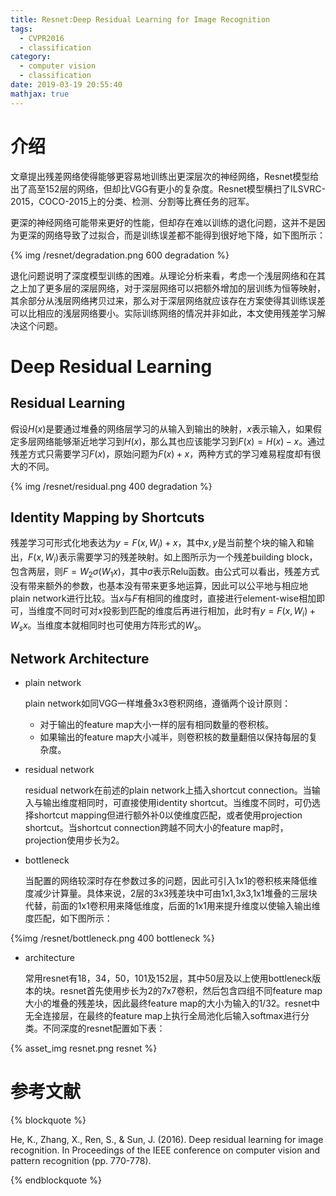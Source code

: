 ```yaml
---
title: Resnet:Deep Residual Learning for Image Recognition
tags:
  - CVPR2016
  - classification
category:
  - computer vision
  - classification
date: 2019-03-19 20:55:40
mathjax: true
---
```


# 介绍

文章提出残差网络使得能够更容易地训练出更深层次的神经网络，Resnet模型给出了高至152层的网络，但却比VGG有更小的复杂度。Resnet模型横扫了ILSVRC-2015，COCO-2015上的分类、检测、分割等比赛任务的冠军。

更深的神经网络可能带来更好的性能，但却存在难以训练的退化问题，这并不是因为更深的网络导致了过拟合，而是训练误差都不能得到很好地下降，如下图所示：

{% img /resnet/degradation.png 600 degradation %}

退化问题说明了深度模型训练的困难。从理论分析来看，考虑一个浅层网络和在其之上加了更多层的深层网络，对于深层网络可以把额外增加的层训练为恒等映射，其余部分从浅层网络拷贝过来，那么对于深层网络就应该存在方案使得其训练误差可以比相应的浅层网络要小。实际训练网络的情况并非如此，本文使用残差学习解决这个问题。

# Deep Residual Learning

## Residual Learning

假设$H(x)$是要通过堆叠的网络层学习的从输入到输出的映射，$x$表示输入，如果假定多层网络能够渐近地学习到$H(x)$，那么其也应该能学习到$F(x)=H(x)-x$。通过残差方式只需要学习$F(x)$，原始问题为$F(x)+x$，两种方式的学习难易程度却有很大的不同。

{% img /resnet/residual.png 400 degradation %}

## Identity Mapping by Shortcuts

残差学习可形式化地表达为$y=F(x,{W_i})+x$，其中$x,y$是当前整个块的输入和输出，$F(x,{W_i})$表示需要学习的残差映射。如上图所示为一个残差building block，包含两层，则$F=W_2\sigma(W_1x)$，其中$\sigma$表示Relu函数。由公式可以看出，残差方式没有带来额外的参数，也基本没有带来更多地运算，因此可以公平地与相应地plain network进行比较。当$x$与$F$有相同的维度时，直接进行element-wise相加即可，当维度不同时可对$x$投影到匹配的维度后再进行相加，此时有$y=F(x,{W_i})+W_sx$。当维度本就相同时也可使用方阵形式的$W_s$。

## Network Architecture

* plain network

    plain network如同VGG一样堆叠3x3卷积网络，遵循两个设计原则：

    + 对于输出的feature map大小一样的层有相同数量的卷积核。
    + 如果输出的feature map大小减半，则卷积核的数量翻倍以保持每层的复杂度。

* residual network

    residual network在前述的plain network上插入shortcut connection。当输入与输出维度相同时，可直接使用identity shortcut。当维度不同时，可仍选择shortcut mapping但进行额外补0以使维度匹配，或者使用projection shortcut。当shortcut connection跨越不同大小的feature map时，projection使用步长为2。

* bottleneck

    当配置的网络较深时存在参数过多的问题，因此可引入1x1的卷积核来降低维度减少计算量。具体来说，2层的3x3残差块中可由1x1,3x3,1x1堆叠的三层块代替，前面的1x1卷积用来降低维度，后面的1x1用来提升维度以使输入输出维度匹配，如下图所示：

{%img /resnet/bottleneck.png 400 bottleneck %}

* architecture

    常用resnet有18，34，50，101及152层，其中50层及以上使用bottleneck版本的块。resnet首先使用步长为2的7x7卷积，然后包含四组不同feature map大小的堆叠的残差块，因此最终feature map的大小为输入的1/32。resnet中无全连接层，在最终的feature map上执行全局池化后输入softmax进行分类。不同深度的resnet配置如下表：

{% asset_img resnet.png resnet %}

# 参考文献

{% blockquote %}

He, K., Zhang, X., Ren, S., & Sun, J. (2016). Deep residual learning for image recognition. In Proceedings of the IEEE conference on computer vision and pattern recognition (pp. 770-778).

{% endblockquote %}
